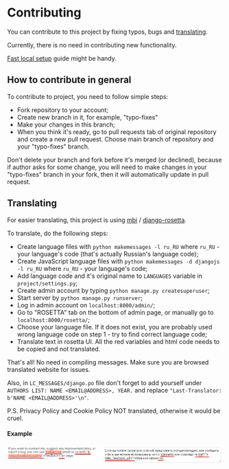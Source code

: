 # Contributing

You can contribute to this project by fixing typos, bugs and [translating](CONTRIBUTING.md#Translating).

Currently, there is no need in contributing new functionality.

[Fast local setup](README.md#Fast-local-setup) guide might be handy.

## How to contribute in general

To contribute to project, you need to follow simple steps:

- Fork repository to your account;
- Create new branch in it, for example, "typo-fixes"
- Make your changes in this branch;
- When you think it's ready, go to pull requests tab of original repository and create a new pull request. Choose main branch of repository and your "typo-fixes" branch.

Don't delete your branch and fork before it's merged (or declined), because if author asks for some change, you will need to make changes in your "typo-fixes" branch in your fork, then it will automatically update in pull request.

## Translating

For easier translating, this project is using [mbi](https://github.com/mbi) / [django-rosetta](https://github.com/mbi/django-rosetta).

To translate, do the following steps:

- Create language files with ```python makemessages -l ru_RU``` where ```ru_RU``` - your language's code (that's actually Russian's language code);
- Create JavaScript language files with ```python makemessages -d djangojs -l ru_RU``` where ```ru_RU``` - your language's code;
- Add language code and it's original name to ```LANGUAGES``` variable in ```project/settings.py```;
- Create admin account by typing ```python manage.py createsuperuser```;
- Start server by ```python manage.py runserver```;
- Log in admin account on ```localhost:8000/admin/```;
- Go to "ROSETTA" tab on the bottom of admin page, or manually go to ```localhost:8000/rosetta/```;
- Choose your language file. If it does not exist, you are probably used wrong language code on step 1 - try to find correct language code;
- Translate text in rosetta UI. All the red variables and html code needs to be copied and not translated.

That's all! No need in compiling messages. Make sure you are browsed translated website for issues.

Also, in ```LC_MESSAGES/django.po``` file don't forget to add yourself under ```AUTHORS LIST: NAME <EMAIL@ADDRESS>, YEAR.``` and replace ```"Last-Translator: b'NAME <EMAIL@ADDRESS>'\n"```.

P.S. Privacy Policy and Cookie Policy NOT translated, otherwise it would be cruel.

#### Example

![](.github/media/translating_example.jpg)



